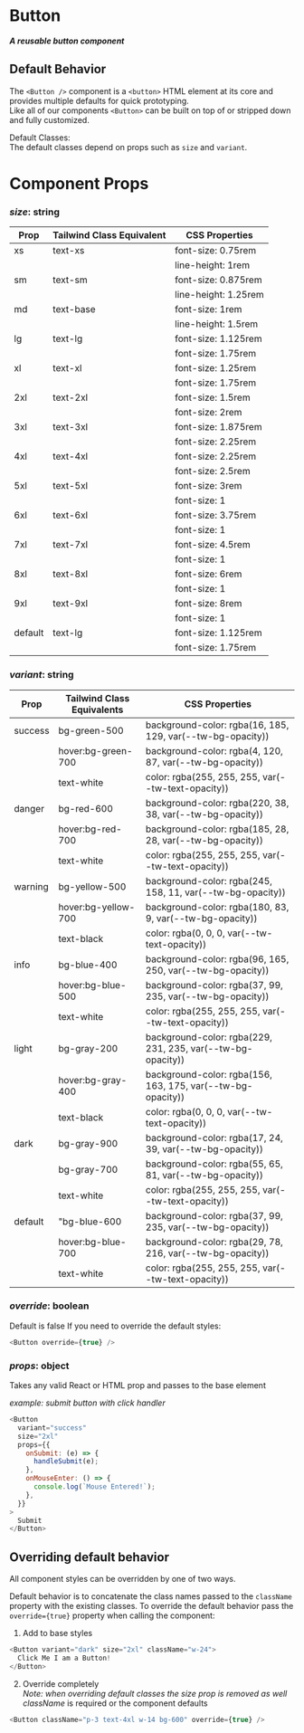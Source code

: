 # Button

**_A reusable button component_**

## Default Behavior

The `<Button />` component is a `<button>` HTML element at its core and provides multiple defaults for quick prototyping.  
Like all of our components `<Button>` can be built on top of or stripped down and fully customized.

Default Classes:  
 The default classes depend on props such as `size` and `variant`.

# Component Props

### **_size_**: string

| Prop    | Tailwind Class Equivalent | CSS Properties       |
| ------- | ------------------------- | -------------------- |
| xs      | text-xs                   | font-size: 0.75rem   |
|         |                           | line-height: 1rem    |
| sm      | text-sm                   | font-size: 0.875rem  |
|         |                           | line-height: 1.25rem |
| md      | text-base                 | font-size: 1rem      |
|         |                           | line-height: 1.5rem  |
| lg      | text-lg                   | font-size: 1.125rem  |
|         |                           | font-size: 1.75rem   |
| xl      | text-xl                   | font-size: 1.25rem   |
|         |                           | font-size: 1.75rem   |
| 2xl     | text-2xl                  | font-size: 1.5rem    |
|         |                           | font-size: 2rem      |
| 3xl     | text-3xl                  | font-size: 1.875rem  |
|         |                           | font-size: 2.25rem   |
| 4xl     | text-4xl                  | font-size: 2.25rem   |
|         |                           | font-size: 2.5rem    |
| 5xl     | text-5xl                  | font-size: 3rem      |
|         |                           | font-size: 1         |
| 6xl     | text-6xl                  | font-size: 3.75rem   |
|         |                           | font-size: 1         |
| 7xl     | text-7xl                  | font-size: 4.5rem    |
|         |                           | font-size: 1         |
| 8xl     | text-8xl                  | font-size: 6rem      |
|         |                           | font-size: 1         |
| 9xl     | text-9xl                  | font-size: 8rem      |
|         |                           | font-size: 1         |
| default | text-lg                   | font-size: 1.125rem  |
|         |                           | font-size: 1.75rem   |

### **_variant_**: string

| Prop    | Tailwind Class Equivalents | CSS Properties                                              |
| ------- | -------------------------- | ----------------------------------------------------------- |
| success | bg-green-500               | background-color: rgba(16, 185, 129, var(--tw-bg-opacity))  |
|         | hover:bg-green-700         | background-color: rgba(4, 120, 87, var(--tw-bg-opacity))    |
|         | text-white                 | color: rgba(255, 255, 255, var(--tw-text-opacity))          |
| danger  | bg-red-600                 | background-color: rgba(220, 38, 38, var(--tw-bg-opacity))   |
|         | hover:bg-red-700           | background-color: rgba(185, 28, 28, var(--tw-bg-opacity))   |
|         | text-white                 | color: rgba(255, 255, 255, var(--tw-text-opacity))          |
| warning | bg-yellow-500              | background-color: rgba(245, 158, 11, var(--tw-bg-opacity))  |
|         | hover:bg-yellow-700        | background-color: rgba(180, 83, 9, var(--tw-bg-opacity))    |
|         | text-black                 | color: rgba(0, 0, 0, var(--tw-text-opacity))                |
| info    | bg-blue-400                | background-color: rgba(96, 165, 250, var(--tw-bg-opacity))  |
|         | hover:bg-blue-500          | background-color: rgba(37, 99, 235, var(--tw-bg-opacity))   |
|         | text-white                 | color: rgba(255, 255, 255, var(--tw-text-opacity))          |
| light   | bg-gray-200                | background-color: rgba(229, 231, 235, var(--tw-bg-opacity)) |
|         | hover:bg-gray-400          | background-color: rgba(156, 163, 175, var(--tw-bg-opacity)) |
|         | text-black                 | color: rgba(0, 0, 0, var(--tw-text-opacity))                |
| dark    | bg-gray-900                | background-color: rgba(17, 24, 39, var(--tw-bg-opacity))    |
|         | bg-gray-700                | background-color: rgba(55, 65, 81, var(--tw-bg-opacity))    |
|         | text-white                 | color: rgba(255, 255, 255, var(--tw-text-opacity))          |
| default | "bg-blue-600               | background-color: rgba(37, 99, 235, var(--tw-bg-opacity))   |
|         | hover:bg-blue-700          | background-color: rgba(29, 78, 216, var(--tw-bg-opacity))   |
|         | text-white                 | color: rgba(255, 255, 255, var(--tw-text-opacity))          |

### **_override_**: boolean

Default is false
If you need to override the default styles:

```js
<Button override={true} />
```

### **_props_**: object

Takes any valid React or HTML prop and passes to the base element

_example:_ _submit button with click handler_

```js
<Button
  variant="success"
  size="2xl"
  props={{
    onSubmit: (e) => {
      handleSubmit(e);
    },
    onMouseEnter: () => {
      console.log(`Mouse Entered!`);
    },
  }}
>
  Submit
</Button>
```

## Overriding default behavior

All component styles can be overridden by one of two ways.

Default behavior is to concatenate the class names passed to the `className` property with the existing classes. To override the default behavior pass the `override={true}` property when calling the component:

1. Add to base styles

```js
<Button variant="dark" size="2xl" className="w-24">
  Click Me I am a Button!
</Button>
```

2. Override completely  
   _Note:_ _when overriding default classes the size prop is removed as well_  
   _className_ is required or the component defaults

```js
<Button className="p-3 text-4xl w-14 bg-600" override={true} />
```
